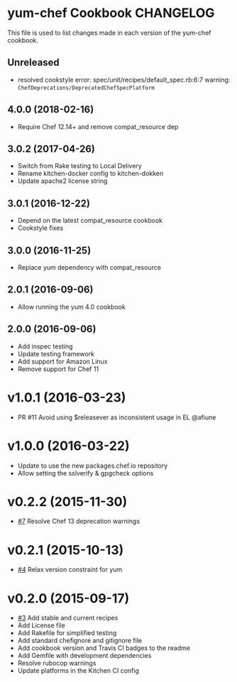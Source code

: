 # yum-chef Cookbook CHANGELOG

This file is used to list changes made in each version of the yum-chef cookbook.

## Unreleased

- resolved cookstyle error: spec/unit/recipes/default_spec.rb:6:7 warning: `ChefDeprecations/DeprecatedChefSpecPlatform`

## 4.0.0 (2018-02-16)

- Require Chef 12.14+ and remove compat_resource dep

## 3.0.2 (2017-04-26)

- Switch from Rake testing to Local Delivery
- Rename kitchen-docker config to kitchen-dokken
- Update apache2 license string

## 3.0.1 (2016-12-22)

- Depend on the latest compat_resource cookbook
- Cookstyle fixes

## 3.0.0 (2016-11-25)
- Replace yum dependency with compat_resource

## 2.0.1 (2016-09-06)
- Allow running the yum 4.0 cookbook

## 2.0.0 (2016-09-06)
- Add inspec testing
- Update testing framework
- Add support for Amazon Linux
- Remove support for Chef 11

# v1.0.1 (2016-03-23)

- PR #11 Avoid using $releasever as inconsistent usage in EL @afiune

# v1.0.0 (2016-03-22)

- Update to use the new packages.chef.io repository
- Allow setting the sslverify & gpgcheck options

# v0.2.2 (2015-11-30)

- [#7](https://github.com/chef-cookbooks/yum-chef/pull/7) Resolve Chef 13 deprecation warnings

# v0.2.1 (2015-10-13)

- [#4](https://github.com/chef-cookbooks/yum-chef/pull/4) Relax version constraint for yum

# v0.2.0 (2015-09-17)

- [#3](https://github.com/chef-cookbooks/yum-chef/pull/3) Add stable and current recipes
- Add License file
- Add Rakefile for simplified testing
- Add standard chefignore and gitignore file
- Add cookbook version and Travis CI badges to the readme
- Add Gemfile with development dependencies
- Resolve rubocop warnings
- Update platforms in the Kitchen CI config
